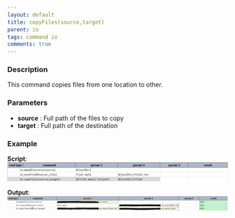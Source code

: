 ```yaml
---
layout: default
title: copyFiles(source,target)
parent: io
tags: command io
comments: true
---
```



### Description
This command copies files from one location to other.


### Parameters
- **source** : Full path of the files to copy
- **target** : Full path of the destination


### Example
**Script**:<br/>
![script](image/copyFiles_01.png)

**Output**:<br/>
![output](image/copyFiles_02.png)
